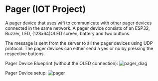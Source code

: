 # Pager (IOT Project)
A pager device that uses wifi to communicate with other pager devices connected in the same network. A pager device consists of an ESP32, Buzzer, LED, (128x64)OLED screen, battery and two buttons.

The message is sent from the server to all the pager devices using UDP protocol. The pager devices can either send a yes or no by pressing the respective buttons.

Pager Device Blueprint (without the OLED connection):
![pager_diag](https://user-images.githubusercontent.com/73333888/221413632-6421c411-5cfc-4ef8-9eb2-f39dc628fa48.png)

Pager Device setup:
![pager](https://user-images.githubusercontent.com/73333888/221413647-ee68529d-ca3b-41ed-a8ba-7e1bf8907687.jpg)



